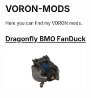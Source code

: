 # VORON-MODS
Here you can find my VORON mods.


## [Dragonfly BMO FanDuck](/Dragonfly_BMO_FanDuck/README.md)
<img src="Dragonfly_BMO_FanDuck/Images/Dragonfly_BMO_FanDuck.png"  width="50%">